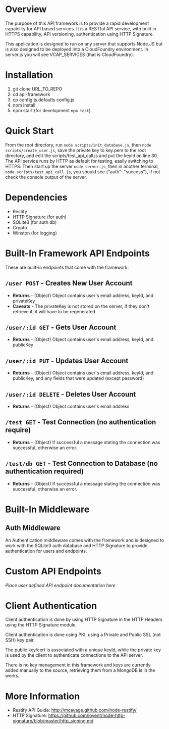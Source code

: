 # Overview

The purpose of this API framework is to provide a rapid development capability for API based services. It is a RESTful API service, with built in HTTPS capability, API versioning, authentication using HTTP Signature.

This application is designed to run on any server that supports Node.JS but is also designed to be deployed into a CloudFoundry environment. In server.js you will see VCAP_SERVICES (that is CloudFoundry).


# Installation
1. git clone URL_TO_REPO
2. cd api-framework
3. cp config.js.defaults config.js
4. npm install
5. npm start (for development `npm test`)

# Quick Start
From the root directory, run `node scripts/init_database.js`, then `node scripts/create_user.js`, save the private key to key.pem to the root directory, and edit the scripts/test_api_call.js and put the keyId on line 30. The API service runs by HTTP as default for testing, easily switching to HTTPS. Then start up the server `node server.js`, then in another terminal, `node scripts/test_api_call.js`, you should see {"auth": "success"}, if not check the console output of the server.

# Dependencies
* Restify
* HTTP Signature (for auth)
* SQLite3 (for auth db)
* Crypto
* Winston (for logging)


# Built-In Framework API Endpoints

These are built-in endpoints that come with the framework.

## `/user POST` - Creates New User Account

* __Returns__ - (Object) Object contains user's email address, keyId, and privateKey
* __Caveats__ - The privateKey is not stored on the server, if they don't retrieve it, it will have to be regenerated

## `/user/:id GET` - Gets User Account

* __Returns__ - (Object) Object contains user's email address, keyId, and publicKey

## `/user/:id PUT` - Updates User Account

* __Returns__ - (Object) Object contains user's email address, keyId, and publicKey, and any fields that were updated (except password)

## `/user/:id DELETE` - Deletes User Account

* __Returns__ - (Object) Object contains user's email address

## `/test GET` - Test Connection (no authentication require)

* __Returns__ - (Object) If successful a message stating the connection was successful, otherwise an error.

## `/test/db GET` - Test Connection to Database (no authentication required)

* __Returns__ - (Object) If successful a message stating the connection was successful, otherwise an error.

# Built-In Middleware

## Auth Middleware
An Authentication middleware comes with the framework and is designed to work with the SQLite3 auth database and HTTP Signature to provide authentication for users and endpoints.

# Custom API Endpoints
_Place user defined API endpoint documentation here_


# Client Authentication
Client authentication is done by using HTTP Signature in the HTTP Headers using the HTTP Signature module.

Client authentication is done using PKI, using a Private and Public SSL (not SSH) key pair.

The public key/cert is associated with a unique keyId, while the private key is used by the client to authenticate connections to the API server.

There is no key management in this framework and keys are currently added manually to the source, retrieving them from a MongoDB is in the works.


# More Information
* Restify API Guide: http://mcavage.github.com/node-restify/
* HTTP Signature: https://github.com/joyent/node-http-signature/blob/master/http_signing.md
